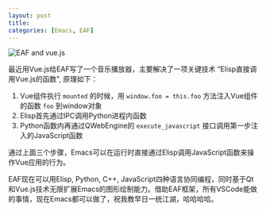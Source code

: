 ```yaml
---
layout: post
title:
categories: [Emacs, EAF]
---
```


![EAF and vue.js]({{site.url}}/pics/mumejs/mumejs.png)

最近用Vue.js给EAF写了一个音乐播放器，主要解决了一项关键技术 “Elisp直接调用Vue.js的函数", 原理如下：

1. Vue组件执行 ```mounted``` 的时候，用 ```window.foo = this.foo``` 方法注入Vue组件的函数 ```foo``` 到window对象
2. Elisp首先通过IPC调用Python进程内函数
3. Python函数内再通过QWebEngine的 ```execute_javascript``` 接口调用第一步注入的JavaScript函数

通过上面三个步骤，Emacs可以在运行时直接通过Elisp调用JavaScript函数来操作Vue应用的行为。

EAF现在可以用Elisp, Python, C++, JavaScript四种语言协同编程，同时基于Qt和Vue.js技术无限扩展Emacs的图形绘制能力。借助EAF框架，所有VSCode能做的事情，现在Emacs都可以做了，祝我教早日一统江湖，哈哈哈哈。
